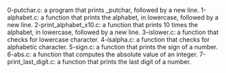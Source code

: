 0-putchar.c: a program that prints _putchar, followed by a new line.
1-alphabet.c: a function that prints the alphabet, in lowercase, followed by a new line.
2-print_alphabet_x10.c:  a function that prints 10 times the alphabet, in lowercase, followed by a new line.
3-islower.c: a function that checks for lowercase character. 
4-isalpha.c: a function that checks for alphabetic character. 
5-sign.c: a function that prints the sign of a number.
6-abs.c: a function that computes the absolute value of an integer.
7-print_last_digit.c: a function that prints the last digit of a number.
